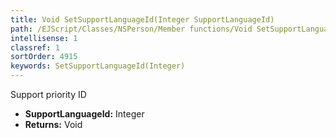 ```yaml
---
title: Void SetSupportLanguageId(Integer SupportLanguageId)
path: /EJScript/Classes/NSPerson/Member functions/Void SetSupportLanguageId(Integer p_0)
intellisense: 1
classref: 1
sortOrder: 4915
keywords: SetSupportLanguageId(Integer)
---
```



Support priority ID



* **SupportLanguageId:** Integer
* **Returns:** Void


